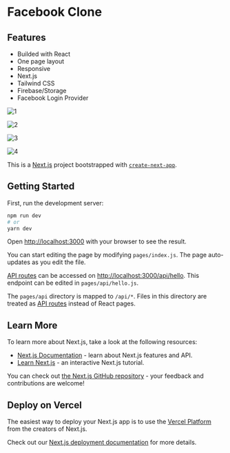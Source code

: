 # Facebook Clone

## Features

- Builded with React
- One page layout 
- Responsive
- Next.js 
- Tailwind CSS
- Firebase/Storage
- Facebook Login Provider



![1](https://user-images.githubusercontent.com/32294454/184535341-4c73d786-ec2c-4a93-9e17-1a1061299e1f.png)

![2](https://user-images.githubusercontent.com/32294454/184535343-5793489f-22a6-4bc9-996d-db400604e3c7.png)

![3](https://user-images.githubusercontent.com/32294454/184535347-3c58906d-5a3d-475d-87a8-c972445aba79.png)

![4](https://user-images.githubusercontent.com/32294454/184535349-c49c0e98-e822-438e-9a2d-f059adbf8961.png)







This is a [Next.js](https://nextjs.org/) project bootstrapped with [`create-next-app`](https://github.com/vercel/next.js/tree/canary/packages/create-next-app).

## Getting Started

First, run the development server:

```bash
npm run dev
# or
yarn dev
```

Open [http://localhost:3000](http://localhost:3000) with your browser to see the result.

You can start editing the page by modifying `pages/index.js`. The page auto-updates as you edit the file.

[API routes](https://nextjs.org/docs/api-routes/introduction) can be accessed on [http://localhost:3000/api/hello](http://localhost:3000/api/hello). This endpoint can be edited in `pages/api/hello.js`.

The `pages/api` directory is mapped to `/api/*`. Files in this directory are treated as [API routes](https://nextjs.org/docs/api-routes/introduction) instead of React pages.

## Learn More

To learn more about Next.js, take a look at the following resources:

- [Next.js Documentation](https://nextjs.org/docs) - learn about Next.js features and API.
- [Learn Next.js](https://nextjs.org/learn) - an interactive Next.js tutorial.

You can check out [the Next.js GitHub repository](https://github.com/vercel/next.js/) - your feedback and contributions are welcome!

## Deploy on Vercel

The easiest way to deploy your Next.js app is to use the [Vercel Platform](https://vercel.com/new?utm_medium=default-template&filter=next.js&utm_source=create-next-app&utm_campaign=create-next-app-readme) from the creators of Next.js.

Check out our [Next.js deployment documentation](https://nextjs.org/docs/deployment) for more details.
